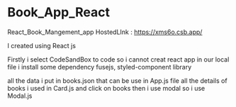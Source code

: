# Book_App_React

React_Book_Mangement_app
HostedLInk : https://xms6o.csb.app/

I created using React js

Firstly i select CodeSandBox to code so i cannot creat react app in our local file i install some dependency fusejs, styled-component library

all the data i put in books.json that can be use in App.js file all the details of books i used in Card.js and click on books then i use modal so i use Modal.js
